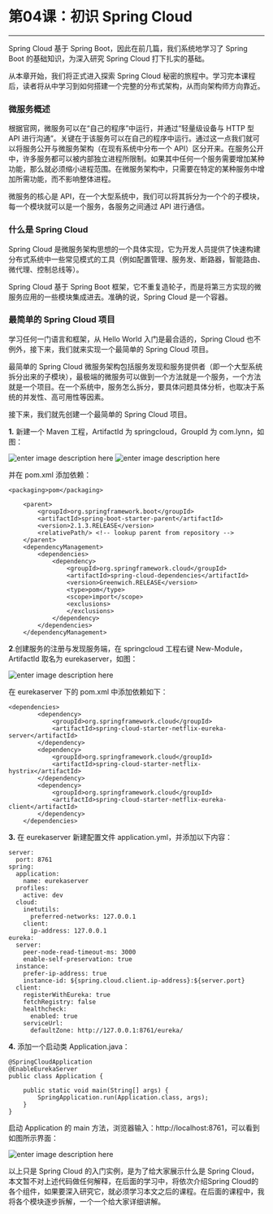 # 第04课：初识 Spring Cloud

* * *

Spring Cloud 基于 Spring Boot，因此在前几篇，我们系统地学习了 Spring Boot 的基础知识，为深入研究 Spring
Cloud 打下扎实的基础。

从本章开始，我们将正式进入探索 Spring Cloud 秘密的旅程中。学习完本课程后，读者将从中学习到如何搭建一个完整的分布式架构，从而向架构师方向靠近。

### 微服务概述

根据官网，微服务可以在“自己的程序”中运行，并通过“轻量级设备与 HTTP 型 API
进行沟通”。关键在于该服务可以在自己的程序中运行。通过这一点我们就可以将服务公开与微服务架构（在现有系统中分布一个
API）区分开来。在服务公开中，许多服务都可以被内部独立进程所限制。如果其中任何一个服务需要增加某种功能，那么就必须缩小进程范围。在微服务架构中，只需要在特定的某种服务中增加所需功能，而不影响整体进程。

微服务的核心是 API，在一个大型系统中，我们可以将其拆分为一个个的子模块，每一个模块就可以是一个服务，各服务之间通过 API 进行通信。

### 什么是 Spring Cloud

Spring Cloud
是微服务架构思想的一个具体实现，它为开发人员提供了快速构建分布式系统中一些常见模式的工具（例如配置管理、服务发、断路器，智能路由、微代理、控制总线等）。

Spring Cloud 基于 Spring Boot 框架，它不重复造轮子，而是将第三方实现的微服务应用的一些模块集成进去。准确的说，Spring
Cloud 是一个容器。

### 最简单的 Spring Cloud 项目

学习任何一门语言和框架，从 Hello World 入门是最合适的，Spring Cloud 也不例外，接下来，我们就来实现一个最简单的 Spring
Cloud 项目。

最简单的 Spring Cloud
微服务架构包括服务发现和服务提供者（即一个大型系统拆分出来的子模块），最极端的微服务可以做到一个方法就是一个服务，一个方法就是一个项目。在一个系统中，服务怎么拆分，要具体问题具体分析，也取决于系统的并发性、高可用性等因素。

接下来，我们就先创建一个最简单的 Spring Cloud 项目。

**1.** 新建一个 Maven 工程，ArtifactId 为 springcloud，GroupId 为 com.lynn，如图：

![enter image description
here](https://images.gitbook.cn/64b7cca0-494c-11e9-99d4-dfadbb5b8dbf) ![enter
image description
here](https://images.gitbook.cn/689e2e90-494c-11e9-9f9a-07ff224f37b2)

并在 pom.xml 添加依赖：

    
    
    <packaging>pom</packaging>
    
        <parent>
            <groupId>org.springframework.boot</groupId>
            <artifactId>spring-boot-starter-parent</artifactId>
            <version>2.1.3.RELEASE</version>
            <relativePath/> <!-- lookup parent from repository -->
        </parent>
        <dependencyManagement>
            <dependencies>
                <dependency>
                    <groupId>org.springframework.cloud</groupId>
                    <artifactId>spring-cloud-dependencies</artifactId>
                    <version>Greenwich.RELEASE</version>
                    <type>pom</type>
                    <scope>import</scope>
                    <exclusions>
                    </exclusions>
                </dependency>
            </dependencies>
        </dependencyManagement>
    

**2**.创建服务的注册与发现服务端，在 springcloud 工程右键 New-Module，ArtifactId 取名为
eurekaserver，如图：

![enter image description
here](https://images.gitbook.cn/ddf16e00-494c-11e9-99d4-dfadbb5b8dbf)

在 eurekaserver 下的 pom.xml 中添加依赖如下：

    
    
    <dependencies>
            <dependency>
                <groupId>org.springframework.cloud</groupId>
                <artifactId>spring-cloud-starter-netflix-eureka-server</artifactId>
            </dependency>
            <dependency>
                <groupId>org.springframework.cloud</groupId>
                <artifactId>spring-cloud-starter-netflix-hystrix</artifactId>
            </dependency>
            <dependency>
                <groupId>org.springframework.cloud</groupId>
                <artifactId>spring-cloud-starter-netflix-eureka-client</artifactId>
            </dependency>
        </dependencies>
    

**3.** 在 eurekaserver 新建配置文件 application.yml，并添加以下内容：

    
    
    server:
      port: 8761
    spring:
      application:
        name: eurekaserver
      profiles:
        active: dev
      cloud:
        inetutils:
          preferred-networks: 127.0.0.1
        client:
          ip-address: 127.0.0.1
    eureka:
      server:
        peer-node-read-timeout-ms: 3000
        enable-self-preservation: true
      instance:
        prefer-ip-address: true
        instance-id: ${spring.cloud.client.ip-address}:${server.port}
      client:
        registerWithEureka: true
        fetchRegistry: false
        healthcheck:
          enabled: true
        serviceUrl:
          defaultZone: http://127.0.0.1:8761/eureka/
    

**4.** 添加一个启动类 Application.java：

    
    
    @SpringCloudApplication
    @EnableEurekaServer
    public class Application {
    
        public static void main(String[] args) {
            SpringApplication.run(Application.class, args);
        }
    }
    

启动 Application 的 main 方法，浏览器输入：http://localhost:8761，可以看到如图所示界面：

![enter image description
here](https://images.gitbook.cn/b614e450-494e-11e9-9675-055a4c4b91fa)

以上只是 Spring Cloud 的入门实例，是为了给大家展示什么是 Spring
Cloud，本文暂不对上述代码做任何解释，在后面的学习中，将依次介绍Spring
Cloud的各个组件，如果要深入研究它，就必须学习本文之后的课程。在后面的课程中，我将各个模块逐步拆解，一个一个给大家详细讲解。

